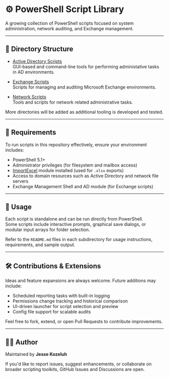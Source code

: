# ⚙️ PowerShell Script Library

A growing collection of PowerShell scripts focused on system administration, network auditing, and Exchange management.

---

## 📁 Directory Structure

- [Active Directory Scripts](https://github.com/JesseKozeluh/PowerShell/tree/main/Active%20Directory)  
  GUI-based and command-line tools for performing administative tasks in AD environments.

- [Exchange Scripts](https://github.com/JesseKozeluh/PowerShell/tree/main/Exchange)  
  Scripts for managing and auditing Microsoft Exchange environments.

- [Network Scripts](https://github.com/JesseKozeluh/PowerShell/tree/main/Network)  
  Tools and scripts for network related administrative tasks.

More directories will be added as additional tooling is developed and tested.

---

## 🧰 Requirements

To run scripts in this repository effectively, ensure your environment includes:

- PowerShell 5.1+
- Administrator privileges (for filesystem and mailbox access)
- [ImportExcel](https://github.com/dfinke/ImportExcel) module installed (used for `.xlsx` exports)
- Access to domain resources such as Active Directory and network file servers
- Exchange Management Shell and AD module (for Exchange scripts)

---

## 📄 Usage

Each script is standalone and can be run directly from PowerShell.  
Some scripts include interactive prompts, graphical save dialogs, or modular input arrays for folder selection.

Refer to the `README.md` files in each subdirectory for usage instructions, requirements, and sample output.

---

## 🛠️ Contributions & Extensions

Ideas and feature expansions are always welcome. Future additions may include:

- Scheduled reporting tasks with built-in logging
- Permissions change tracking and historical comparison
- UI-driven launcher for script selection and preview
- Config file support for scalable audits

Feel free to fork, extend, or open Pull Requests to contribute improvements.

---

## 👨‍💻 Author

Maintained by **Jesse Kozeluh**

If you'd like to report issues, suggest enhancements, or collaborate on broader scripting toolkits, GitHub Issues and Discussions are open.
